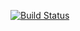 [![Build Status](https://travis-ci.org/AndreyUtka/react-redux-ts-starter-kit.svg?branch=master)](https://travis-ci.org/AndreyUtka/react-flux-ts-starter-kit)

